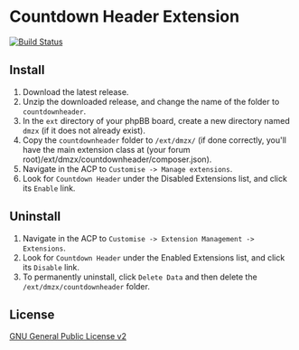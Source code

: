 # Countdown Header Extension

[![Build Status](https://github.com/dmzx/Countdown-Header/workflows/Tests/badge.svg)](https://github.com/phpbb-extensions/dmzx/Countdown-Header)

## Install

1. Download the latest release.
2. Unzip the downloaded release, and change the name of the folder to `countdownheader`.
3. In the `ext` directory of your phpBB board, create a new directory named `dmzx` (if it does not already exist).
4. Copy the `countdownheader` folder to `/ext/dmzx/` (if done correctly, you'll have the main extension class at (your forum root)/ext/dmzx/countdownheader/composer.json).
5. Navigate in the ACP to `Customise -> Manage extensions`.
6. Look for `Countdown Header` under the Disabled Extensions list, and click its `Enable` link.

## Uninstall

1. Navigate in the ACP to `Customise -> Extension Management -> Extensions`.
2. Look for `Countdown Header` under the Enabled Extensions list, and click its `Disable` link.
3. To permanently uninstall, click `Delete Data` and then delete the `/ext/dmzx/countdownheader` folder.

## License
[GNU General Public License v2](http://opensource.org/licenses/GPL-2.0)
